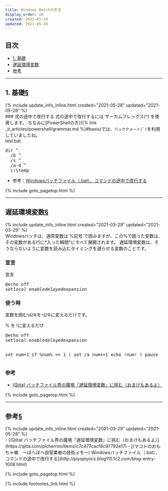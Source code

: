 ```yaml
---
title: Windows Batchの文法
display_order: 10
created: 2021-03-29
updated: 2021-05-28
---
```


## <a name="index">目次</a>

<ul id="index_ul">
<li><a href="#basis">1. 基礎</a></li>
<li><a href="#delayed-expansion">遅延環境変数</a></li>
<li><a href="#reference">参考</a></li>
</ul>

* * *
## <a name="basis">1. 基礎</a><a href="#basis">§</a>
<div class="chapter-updated">{% include update_info_inline.html created="2021-05-28" updated="2021-05-28" %}</div>
### 式の途中で改行する
式の途中で改行するには`サーカムフレックス(^)`を使用します。
ちなみに[PowerShellの方]({% link _it_articles/powershell/grammar.md %}#basis)では、<code>バッククォート(`)</code>を利用していましたね。
<div class="code-box">
<div class="title">test.bat</div>
<pre>
dir <em>^</em>
  /b <em>^</em>
  /s <em>^</em>
  /a-d <em>^</em>
  c:\temp
</pre>
</div>

- 参考：[Windowsバッチファイル（.bat）、コマンドの途中で改行する](http://piyopiyocs.blog115.fc2.com/blog-entry-1008.html)

{% include goto_pagetop.html %}

* * *
## <a name="delayed-expansion">遅延環境変数</a><a href="#delayed-expansion">§</a>
<div class="chapter-updated">{% include update_info_inline.html created="2021-03-29" updated="2021-03-29" %}</div>
Windowsバッチは、通常変数は`%記号`で囲みますが、この%で囲った変数は、その変数がある行に*入った瞬間*にすべて展開されます。
遅延環境変数は、そうならないように変数を読み込むタイミングを遅らせる変数のことです。  

### 宣言
<div class="code-box-syntax">
<div class="title">宣言</div>
<pre>
@echo off
<em>setlocal enabledelayedexpansion</em>
</pre>
</div>

### 使う時
変数を囲む`%記号`を`!記号`に変えるだけです。
<div class="code-box">
<div class="title">% を !に変えるだけ</div>
<pre>
@echo off
setlocal enabledelayedexpansion

set num=1
if %num% == 1 (
    set /a num+=1
    echo <em>!num!</em>
)
pause
</pre>
</div>

### 参考
- [(Qiita) バッチファイル界の魔境『遅延環境変数』に挑む（おまけもあるよ）](https://qiita.com/plcherrim/items/c7c477cacf8c97792e17)

{% include goto_pagetop.html %}

* * *
## <a name="reference">参考</a><a href="#reference">§</a>
<div class="chapter-updated">{% include update_info_inline.html created="2021-03-29" updated="2021-05-28" %}</div>
- [(Qiita) バッチファイル界の魔境『遅延環境変数』に挑む（おまけもあるよ）](https://qiita.com/plcherrim/items/c7c477cacf8c97792e17)
- [(マコトのおもちゃ箱　～ぼへぼへ自営業者の技術メモ～) Windowsバッチファイル（.bat）、コマンドの途中で改行する](http://piyopiyocs.blog115.fc2.com/blog-entry-1008.html)

{% include goto_pagetop.html %}

{% include footnotes_link.html %}
